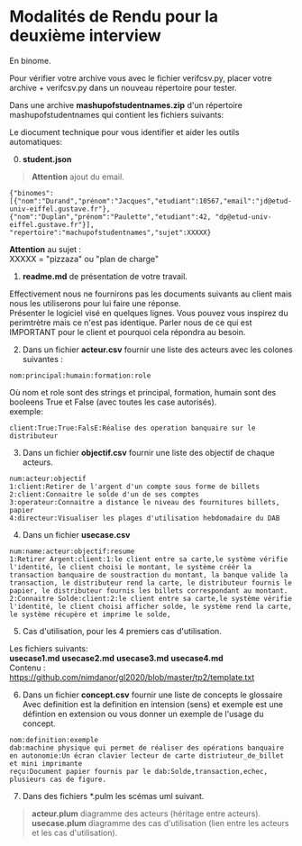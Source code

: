   
# Modalités de Rendu  pour la deuxième interview   
  
  
En binome.  
  
Pour vérifier votre archive vous avec le fichier verifcsv.py, placer votre archive + verifcsv.py dans un nouveau répertoire pour tester.   
  
Dans une archive **mashupofstudentnames.zip** d'un répertoire mashupofstudentnames qui contient les fichiers suivants:  
  
  
  
Le diocument technique pour vous identifier et aider les outils automatiques:  
  
0) **student.json**     
  
> **Attention** ajout du email.  
  
```  
{"binomes":[{"nom":"Durand","prénom":"Jacques","etudiant":10567,"email":"jd@etud-univ-eiffel.gustave.fr"},{"nom":"Duplan","prénom":"Paulette","etudiant":42, "dp@etud-univ-eiffel.gustave.fr"}],  
"repertoire":"machupofstudentnames","sujet":XXXXX}  
```  
**Attention** au sujet :    
XXXXX = "pizzaza" ou "plan de charge"  
  
  
  
1) **readme.md** de présentation de votre travail.  
  
Effectivement nous ne fournirons pas les documents suivants au client mais nous les utiliserons pour lui faire une réponse.  
Présenter le logiciel visé en quelques lignes. Vous pouvez vous inspirez du perimtrètre mais ce n'est pas identique.
Parler nous de ce qui est IMPORTANT pour le client et pourquoi cela répondra au besoin.


  
2) Dans un fichier **acteur.csv** fournir une liste des acteurs avec les colones suivantes :  
```  
nom:principal:humain:formation:role  
```  
Où nom et role sont des strings et principal, formation, humain sont des booleens True et False (avec toutes les case autorisés).  
exemple:  
```  
client:True:True:FalsE:Réalise des operation banquaire sur le distributeur  
```  
  
3) Dans un fichier **objectif.csv** fournir une liste des objectif de chaque acteurs.  
```  
num:acteur:objectif    
1:client:Retirer de l'argent d'un compte sous forme de billets    
2:client:Connaitre le solde d'un de ses comptes     
3:operateur:Connaitre a distance le niveau des fournitures billets, papier    
4:directeur:Visualiser les plages d'utilisation hebdomadaire du DAB    
```  
  
4) Dans un fichier **usecase.csv**   
```  
num:name:acteur:objectif:resume     
1:Retirer Argent:client:1:le client entre sa carte,le système vérifie l'identité, le client choisi le montant, le système créér la transaction banquaire de soustraction du montant, la banque valide la transaction, le distributeur rend la carte, le distributeur fournis le papier, le distributeur fournis les billets correspondant au montant.     
2:Connaitre Solde:client:2:le client entre sa carte,le système vérifie l'identité, le client choisi afficher solde, le système rend la carte, le système récupère et imprime le solde,      
```  
5) Cas d'utilisation, pour les 4 premiers cas d'utilisation.    

Les fichiers suivants:    
   **usecase1.md**    **usecase2.md**   **usecase3.md**    **usecase4.md**    
Contenu :  
https://github.com/nimdanor/gl2020/blob/master/tp2/template.txt  
  
  
6) Dans un fichier **concept.csv** fournir une liste de concepts le glossaire   
Avec definition est la definition en intension (sens) et exemple est une défintion en extension ou vous donner un exemple de l'usage du concept.  
```  
nom:definition:exemple  
dab:machine physique qui permet de réaliser des opérations banquaire en autonomie:Un écran clavier lecteur de carte distriuteur_de_billet et mini imprimante   
reçu:Document papier fournis par le dab:Solde,transaction,echec,  plusieurs cas de figure.  
```  
  
7) Dans des fichiers *.pulm les scémas uml suivant. 
> **acteur.plum** diagramme des acteurs (héritage entre acteurs).  
> **usecase.plum** diagramme des cas d'utilisation (lien entre les acteurs et les cas d'utilisation).


